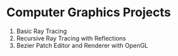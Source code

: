 # Computer Graphics Projects

1. Basic Ray Tracing
2. Recursive Ray Tracing with Reflections
3. Bezier Patch Editor and Renderer with OpenGL
